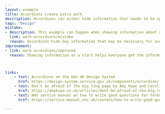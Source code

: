 ```yaml
---
layout: example
title: Accordions create extra work
description: Accordions can either hide information that needs to be split over pages for easier reading, or unncessarily hide key information that can be written concisely.
tags: "Design"
mistake:
- description: This example can happen when showing information about a user that they need to check.
  link: work-accordions/mistake
  reason: Accordions hide key information that may be necessary for everyone. While there may be uses for accordions in some scenarios like caseworking systems, generally it is better to start by either no content and adding when there is a need, or all content and using headers, links and occasional details text.
improvement:
- link: work-accordions/improved
  reason: Showing information as a start helps everyone get the information - if there is too much information then the page needs to be redesigned.



links:
    - text: Accordions on the GOV.UK Design System
      href: https://design-system.service.gov.uk/components/accordion/
    - text: Don't be afraid of the big long page by Amy Hupe and Caroline Jarrett
      href: https://amyhupe.co.uk/articles/dont-be-afraid-of-the-big-long-page/
    - text: NHS service manual on how to write good questions for forms
      href: https://service-manual.nhs.uk/content/how-to-write-good-questions-for-forms

---
```

